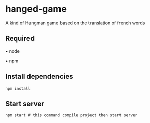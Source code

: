 # hanged-game
A kind of Hangman game based on the translation of french words

## Required

• node

• npm

## Install dependencies

```
npm install
```

## Start server

```
npm start # this command compile project then start server
```
